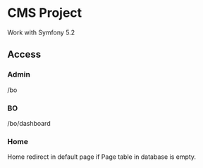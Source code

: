 <h1>CMS Project</h1>
<p>Work with Symfony 5.2</p>

<h2>Access</h2>

<h3>Admin</h3>
<p>/bo</p>
<h3>BO</h3>
<p>/bo/dashboard</p>
<h3>Home</h3>
<p>Home redirect in default page if Page table in database is empty.</p>